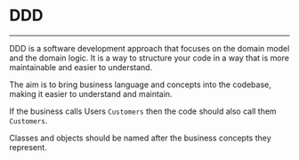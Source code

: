 # DDD

---

DDD is a software development approach that focuses on the domain model and the domain logic. It is a way to structure
your code in a way that is more maintainable and easier to understand.

The aim is to bring business language and concepts into the codebase, making it easier to understand and maintain.

If the business calls Users `Customers` then the code should also call them `Customers`.

Classes and objects should be named after the business concepts they represent.
